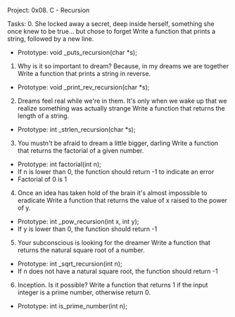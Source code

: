 Project: 0x08. C - Recursion

Tasks:
0. She locked away a secret, deep inside herself, something she once knew to be true... but chose to forget
Write a function that prints a string, followed by a new line.
* Prototype: void _puts_recursion(char *s);

1. Why is it so important to dream? Because, in my dreams we are together
Write a function that prints a string in reverse.
* Prototype: void _print_rev_recursion(char *s);

2. Dreams feel real while we're in them. It's only when we wake up that we realize something was actually strange
Write a function that returns the length of a string.
* Prototype: int _strlen_recursion(char *s);

3. You mustn't be afraid to dream a little bigger, darling
Write a function that returns the factorial of a given number.
* Prototype: int factorial(int n);
* If n is lower than 0, the function should return -1 to indicate an error
* Factorial of 0 is 1

4. Once an idea has taken hold of the brain it's almost impossible to eradicate
Write a function that returns the value of x raised to the power of y.
* Prototype: int _pow_recursion(int x, int y);
* If y is lower than 0, the function should return -1

5. Your subconscious is looking for the dreamer
Write a function that returns the natural square root of a number.
* Prototype: int _sqrt_recursion(int n);
* If n does not have a natural square root, the function should return -1

6. Inception. Is it possible?
Write a function that returns 1 if the input integer is a prime number, otherwise return 0.
* Prototype: int is_prime_number(int n);
